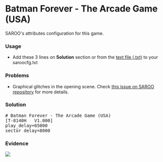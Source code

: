 # Batman Forever - The Arcade Game (USA)

SAROO's attributes configuration for this game.

### Usage

- Add these 3 lines on **Solution** section or from the [text file (.txt)](./config.txt) to your saroocfg.txt

### Problems

- Graphical glitches in the opening scene. Check [this issue on SAROO repository](https://github.com/tpunix/SAROO/issues/83) for more details.

### Solution

<pre># Batman Forever - The Arcade Game (USA)
[T-8140H   V1.000]
play_delay=65000
sector_delay=8000</pre>

### Evidence

[![](https://img.youtube.com/vi/er04oyAxO3M/0.jpg)](https://youtu.be/er04oyAxO3M)
